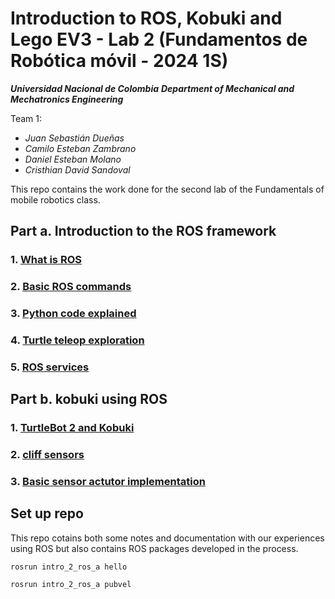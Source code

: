 ﻿# Introduction to ROS, Kobuki and Lego EV3 - Lab 2 (Fundamentos de Robótica móvil - 2024 1S)

***Universidad Nacional de Colombia***
***Department of Mechanical and Mechatronics Engineering***

Team 1:

* *Juan Sebastián Dueñas*
* *Camilo Esteban Zambrano*
* *Daniel Esteban Molano*
* *Cristhian David Sandoval*
  
This repo contains the work done for the second lab of the Fundamentals of mobile robotics class.

## Part a. Introduction to the ROS framework

### 1. [What is ROS](docs/a_1_what_is_ROS.md)

### 2. [Basic ROS commands](docs/a_2_basic_ROS_commands.md)

### 3. [Python code explained](docs/a_3_python_code_explained.md)

### 4. [Turtle teleop exploration](docs/a_4_turtle_teleop_exploration.md)

### 5. [ROS services](docs/a_5_ROS_services.md)

## Part b.  kobuki using ROS

### 1. [TurtleBot 2 and Kobuki](docs/b_1_turtlebot2_kobuki.md)

### 2. [cliff sensors](docs/b_2_cliff_sensors.md)

### 3. [Basic sensor actutor implementation](docs/b_3_sensor_actuator.md)

## Set up repo 
This repo cotains both some notes and documentation with our experiences using ROS but also contains ROS packages developed in the process.



```
rosrun intro_2_ros_a hello
```

```
rosrun intro_2_ros_a pubvel
```
